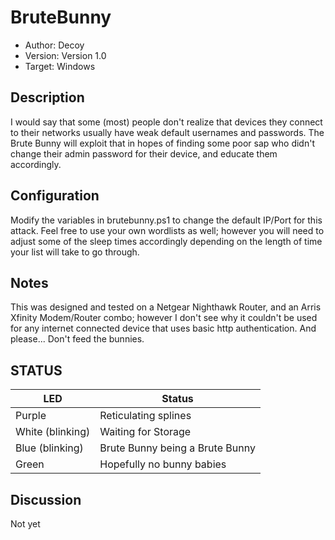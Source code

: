 # BruteBunny

* Author: Decoy
* Version: Version 1.0
* Target: Windows

## Description

I would say that some (most) people don't realize that devices they connect to their networks usually have
weak default usernames and passwords. The Brute Bunny will exploit that in hopes of finding some poor sap
who didn't change their admin password for their device, and educate them accordingly.

## Configuration

Modify the variables in brutebunny.ps1 to change the default IP/Port for this attack. Feel free to use your
own wordlists as well; however you will need to adjust some of the sleep times accordingly depending on the
length of time your list will take to go through.

## Notes

This was designed and tested on a Netgear Nighthawk Router, and an Arris Xfinity Modem/Router combo; however
I don't see why it couldn't be used for any internet connected device that uses basic http authentication.
And please... Don't feed the bunnies.

## STATUS

| LED                | Status                                       |
| ------------------ | -------------------------------------------- |
| Purple             | Reticulating splines                         |
| White (blinking)   | Waiting for Storage                          |
| Blue (blinking)    | Brute Bunny being a Brute Bunny              |
| Green              | Hopefully no bunny babies                    |

## Discussion
Not yet
